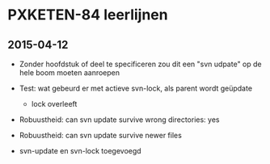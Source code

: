 PXKETEN-84 leerlijnen
==========================

## 2015-04-12

- Zonder hoofdstuk of deel te specificeren zou dit een "svn udpate" op de hele boom moeten aanroepen

- Test: wat gebeurd er met actieve svn-lock, als parent wordt geüpdate
 
    - lock overleeft

- Robuustheid: can svn update survive wrong directories: yes

- Robuustheid: can svn update survive newer files
    
- svn-update en svn-lock toegevoegd